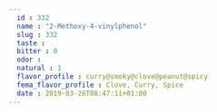 ```yaml
---
  id : 332
  name : "2-Methoxy-4-vinylphenol"
  slug : 332
  taste : 
  bitter : 0
  odor : 
  natural : 1
  flavor_profile : curry@smoky@clove@peanut@spicy
  fema_flavor_profile : Clove, Curry, Spice
  date : 2019-03-26T08:47:11+01:00
---
```



